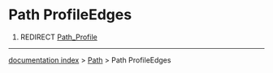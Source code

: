 # Path ProfileEdges
1.  REDIRECT [Path\_Profile](Path_Profile.md)

---
[documentation index](../README.md) > [Path](Path_Workbench.md) > Path ProfileEdges
